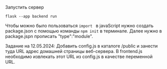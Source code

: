 Запустить сервер

```
flask --app backend run
```


Чтобы можно было пользоваться `import ` в javaScript нужно создать package.json с помощью команды `npm init` в терминале.
Далее нужно в package.jspn прописать "type":"module".



Задание на 12.05.2024:
Добавить config.js в каталоге /public и занести туда URL адрес домашней страницы веб-сервера. В frontend.js необходимо извлекать этот URL из config.js в качестве переменной URL.